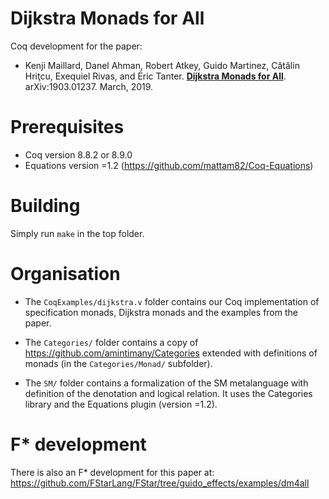 Dijkstra Monads for All
=======================

Coq development for the paper:
- Kenji Maillard, Danel Ahman, Robert Atkey, Guido Martinez,
  Cătălin Hriţcu, Exequiel Rivas, and Éric Tanter.
  **[Dijkstra Monads for All](https://arxiv.org/abs/1903.01237)**.
  arXiv:1903.01237. March, 2019.

Prerequisites
=============

- Coq version 8.8.2 or 8.9.0
- Equations version =1.2 (https://github.com/mattam82/Coq-Equations)

Building
========

Simply run `make` in the top folder.

Organisation
============

* The `CoqExamples/dijkstra.v` folder contains our Coq implementation
  of specification monads, Dijkstra monads and the examples from the paper.

* The `Categories/` folder contains a copy of
  https://github.com/amintimany/Categories extended with definitions
  of monads (in the `Categories/Monad/` subfolder).

* The `SM/` folder contains a formalization of the SM metalanguage
  with definition of the denotation and logical relation. It uses the
  Categories library and the Equations plugin (version =1.2).

F* development
==============

There is also an F* development for this paper at:
https://github.com/FStarLang/FStar/tree/guido_effects/examples/dm4all
